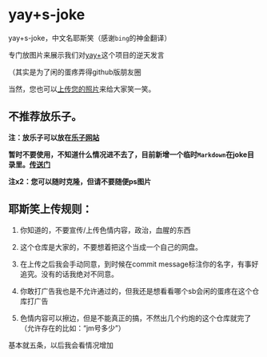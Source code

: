 # yay+s-joke
yay+s-joke，中文名耶斯笑（感谢``bing``的神金翻译）

专门放图片来展示我们对[yay+](https://github.com/Colin130716/yay-plus)这个项目的逆天发言

（其实是为了闲的蛋疼弄得github版朋友圈

当然，您也可以[上传您的照片](https://github.com/qwq9scan114514/yay-s-joke/pulls)来给大家笑一笑。

## 不推荐放乐子。  

**注：放乐子可以放在[乐子网站](https://rubbsih.ama.moe)**

**暂时不要使用，不知道什么情况进不去了，目前新增一个临时``Markdown``在joke目录里。[传送门](https://github.com/qwq9scan114514/yay-s-joke/blob/main/joke/Jokes.md)**

**注x2：您可以随时克隆，但请不要随便ps图片**
## 耶斯笑上传规则：

1. 你知道的，不要宣传/上传色情内容，政治，血腥的东西

2. 这个仓库是大家的，不要想着把这个当成一个自己的网盘。

3. 在上传之后我会手动同意，到时候在commit message标注你的名字，有事好追究。没有的话我绝对不同意。

4. 你敢打广告我也是不允许通过的，但我还是想看看哪个sb会闲的蛋疼在这个仓库打广告

5. 色情内容可以擦边，但是不能真正的搞，不然出几个约炮的这个仓库就完了（允许存在的比如：“jm号多少”）

基本就五条，以后我会看情况增加

